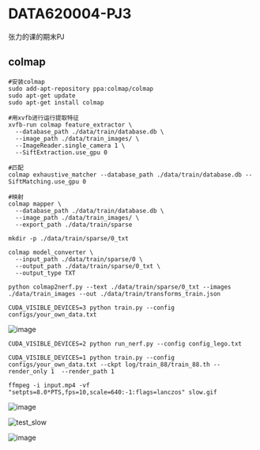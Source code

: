 # DATA620004-PJ3
张力的课的期末PJ

## colmap
```
#安装colmap
sudo add-apt-repository ppa:colmap/colmap
sudo apt-get update
sudo apt-get install colmap

#用xvfb进行运行提取特征
xvfb-run colmap feature_extractor \
  --database_path ./data/train/database.db \
  --image_path ./data/train_images/ \
  --ImageReader.single_camera 1 \
  --SiftExtraction.use_gpu 0

#匹配
colmap exhaustive_matcher --database_path ./data/train/database.db --SiftMatching.use_gpu 0

#映射
colmap mapper \
  --database_path ./data/train/database.db \
  --image_path ./data/train_images/ \
  --export_path ./data/train/sparse

mkdir -p ./data/train/sparse/0_txt

colmap model_converter \
  --input_path ./data/train/sparse/0 \
  --output_path ./data/train/sparse/0_txt \
  --output_type TXT

python colmap2nerf.py --text ./data/train/sparse/0_txt --images ./data/train_images --out ./data/train/transforms_train.json

CUDA_VISIBLE_DEVICES=3 python train.py --config configs/your_own_data.txt
```

![image](https://github.com/user-attachments/assets/7a1c4133-028a-4a3f-b0e5-a25f4886fe41)

```
CUDA_VISIBLE_DEVICES=2 python run_nerf.py --config config_lego.txt
```

```
CUDA_VISIBLE_DEVICES=1 python train.py --config configs/your_own_data.txt --ckpt log/train_88/train_88.th --render_only 1  --render_path 1
```
```
ffmpeg -i input.mp4 -vf "setpts=8.0*PTS,fps=10,scale=640:-1:flags=lanczos" slow.gif

```
![image](https://github.com/user-attachments/assets/2632f326-e0eb-4ca2-a7d0-d2aadaa066f6)


![test_slow](https://github.com/user-attachments/assets/dde7feb7-adda-447d-98b2-c0fe45fa0983)

![image](https://github.com/user-attachments/assets/a207ba3b-7436-4fd3-a3b3-b4d9caf8027e)

